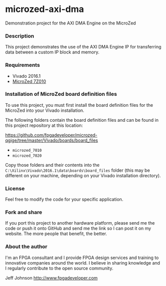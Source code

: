 microzed-axi-dma
================

Demonstration project for the AXI DMA Engine on the MicroZed

### Description

This project demonstrates the use of the AXI DMA Engine IP for transferring
data between a custom IP block and memory.

### Requirements

* Vivado 2016.1
* [MicroZed 7Z010](http://microzed.org "MicroZed 7Z010")

### Installation of MicroZed board definition files

To use this project, you must first install the board definition files
for the MicroZed into your Vivado installation.

The following folders contain the board definition files and can be found in this project repository at this location:

https://github.com/fpgadeveloper/microzed-qgige/tree/master/Vivado/boards/board_files

* `microzed_7010`
* `microzed_7020`

Copy those folders and their contents into the `C:\Xilinx\Vivado\2016.1\data\boards\board_files` folder (this may
be different on your machine, depending on your Vivado installation directory).

### License

Feel free to modify the code for your specific application.

### Fork and share

If you port this project to another hardware platform, please send me the
code or push it onto GitHub and send me the link so I can post it on my
website. The more people that benefit, the better.

### About the author

I'm an FPGA consultant and I provide FPGA design services and training to
innovative companies around the world. I believe in sharing knowledge and
I regularly contribute to the open source community.

Jeff Johnson
http://www.fpgadeveloper.com